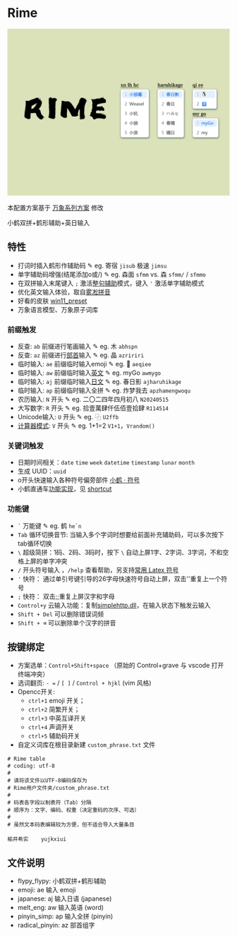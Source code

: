 # Rime

![](./image.jpg)

本配置方案基于 [万象系列方案](https://github.com/amzxyz/rime_wanxiang_pro) 修改

小鹤双拼+鹤形辅助+英日输入

## 特性

- 打词时插入鹤形作辅助码 ✎ eg. 寄宿 `jisub` 极速 `jimsu`
- 单字辅助码增强(结尾添加o或/) ✎ eg. 森面 `sfmm` vs. 森 `sfmm/` / `sfmmo`
- 在双拼输入末尾键入 `;` 激活[整句辅助](https://github.com/HowcanoeWang/rime-lua-aux-code)模式，键入 `'` 激活单字辅助模式
- 优化英文输入体验，取自[雾凇拼音](https://dvel.me/posts/make-rime-en-better/)
- 好看的皮肤 [win11_preset](https://github.com/LufsX/rime)
- 万象语言模型、万象原子词库

### 前缀触发

- 反查: `ab` 前缀进行笔画输入 ✎ eg. 木 `abhspn`
- 反查: `az` 前缀进行[部首](https://github.com/mirtlecn/rime-radical-pinyin)输入 ✎ eg. 晶 `azririri`
- 临时输入: `ae` 前缀临时输入emoji ✎ eg. 🐧 `aeqiee`
- 临时输入: `aw` 前缀临时输入[英文](https://github.com/tumuyan/rime-melt) ✎ eg. myGo `awmygo`
- 临时输入: `aj` 前缀临时输入[日文](https://github.com/gkovacs/rime-japanese) ✎ eg. 春日影 `ajharuhikage` 
- 临时输入: `ap` 前缀临时输入全拼 ✎ eg. 炸梦我去 `apzhamengwoqu`
- 农历输入: `N` 开头 ✎ eg. 二〇二四年四月初八 `N20240515`
- 大写数字: `R` 开头 ✎ eg. 拾壹萬肆仟伍佰壹拾肆 `R114514`
- Unicode输入: `U` 开头 ✎ eg. ⿻ `U2ffb`
- [计算器模式](https://github.com/gaboolic/rime-shuangpin-fuzhuma/blob/main/md/calc.md): `V` 开头 ✎ eg. 1+1=2 `V1+1`，`Vrandom()`

### 关键词触发

- 日期时间相关：`date` `time` `week` `datetime` `timestamp` `lunar` `month`
- 生成 UUID：`uuid`
- o开头快速输入各种符号偏旁部件 [小鹤 · 符号](https://flypy.cc/#/fh)
- 小鹤直通车[功能实现](https://github.com/kchen0x/rime-crane)，见 [shortcut](./lua/xhup/shortcut_translator.lua)

### 功能键

- ``` ` ``` 万能键 ✎ eg. 鹤 ```he`n```
- `Tab` 循环切换音节: 当输入多个字词时想要给前面补充辅助码，可以多次按下tab循环切换
- `\` 超级简拼：1码、2码、3码时，按下 `\` 自动上屏1字、2字词、3字词，不和空格上屏的单字冲突
- `/` 开头符号输入 ，`/help` 查看帮助，另支持[常用 Latex 符号](https://github.com/wklchris/Rime-latex-symbols) 
- `'` 快符： 通过单引号键引导的26字母快速符号自动上屏，双击''重复上一个符号
- `;` 快符： 双击;;重复上屏汉字和字母
- `Control+y` 云输入功能：复制[simplehttp.dll](https://github.com/hchunhui/librime-cloud)，在输入状态下触发云输入
- `Shift + Del` 可以删除错误词频 
- `Shift + ⌫` 可以删除单个汉字的拼音

## 按键绑定

- 方案选单：`Control+Shift+space` （原始的 Control+grave 与 vscode 打开终端冲突）
- 选词翻页: `- =` / `[ ]` / `Control + hjkl` (vim 风格)
- Opencc开关: 
  - `ctrl+1` emoji 开关；
  - `ctrl+2` 简繁开关；
  - `ctrl+3` 中英互译开关
  - `ctrl+4` 声调开关
  - `ctrl+5` 辅助码开关
- 自定义词库在根目录新建 `custom_phrase.txt` 文件

```
# Rime table
# coding: utf-8
#
# 请将该文件以UTF-8编码保存为
# Rime用户文件夹/custom_phrase.txt
#
# 码表各字段以制表符（Tab）分隔
# 顺序为：文字、编码、权重（决定重码的次序、可选）
#
# 虽然文本码表编辑较为方便，但不适合导入大量条目

榆井希实	yujkxiui
```

## 文件说明

- flypy_flypy: 小鹤双拼+鹤形辅助
- emoji: ae 输入 emoji
- japanese: aj 输入日语 (japanese)
- melt_eng: aw 输入英语 (word)
- pinyin_simp: ap 输入全拼 (pinyin)
- radical_pinyin: az 部首组字